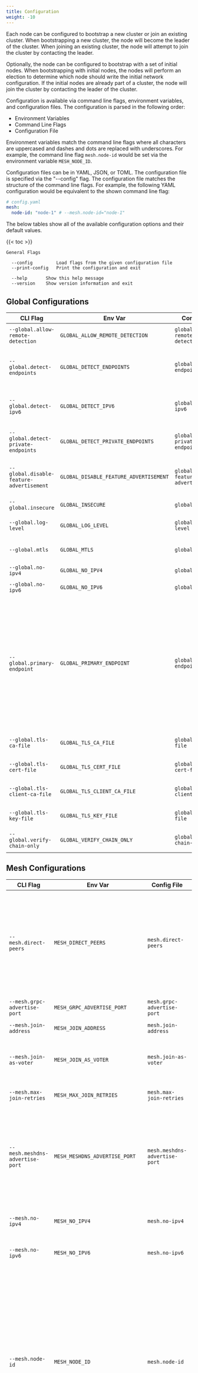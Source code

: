 ```yaml
---
title: Configuration
weight: -10
---
```


Each node can be configured to bootstrap a new cluster or join an existing cluster.
When bootstrapping a new cluster, the node will become the leader of the cluster.
When joining an existing cluster, the node will attempt to join the cluster by contacting the leader.

Optionally, the node can be configured to bootstrap with a set of initial nodes.
When bootstrapping with initial nodes, the nodes will perform an election to determine which node should write the initial network configuration.
If the initial nodes are already part of a cluster, the node will join the cluster by contacting the leader of the cluster.

Configuration is available via command line flags, environment variables, and configuration files.
The configuration is parsed in the following order:

- Environment Variables
- Command Line Flags
- Configuration File

Environment variables match the command line flags where all characters are uppercased and dashes and dots are replaced with underscores.
For example, the command line flag `mesh.node-id` would be set via the environment variable `MESH_NODE_ID`.

Configuration files can be in YAML, JSON, or TOML.
The configuration file is specified via the "--config" flag.
The configuration file matches the structure of the command line flags.
For example, the following YAML configuration would be equivalent to the shown command line flag:

```yaml
# config.yaml
mesh:
  node-id: "node-1" # --mesh.node-id="node-1"
```

The below tables show all of the available configuration options and their default values.

{{< toc >}}

```
General Flags

  --config         Load flags from the given configuration file
  --print-config   Print the configuration and exit

  --help       Show this help message
  --version    Show version information and exit
```

## Global Configurations

| CLI Flag                                 | Env Var                                | Config File                            | Default | Description                                                                                                                                                                                                              |
| ---------------------------------------- | -------------------------------------- | -------------------------------------- | ------- | ------------------------------------------------------------------------------------------------------------------------------------------------------------------------------------------------------------------------ |
| `--global.allow-remote-detection`        | `GLOBAL_ALLOW_REMOTE_DETECTION`        | `global.allow-remote-detection`        | `false` | Allow remote detection of endpoints.                                                                                                                                                                                     |
| `--global.detect-endpoints`              | `GLOBAL_DETECT_ENDPOINTS`              | `global.detect-endpoints`              | `false` | Detect potential endpoints from the local interfaces.                                                                                                                                                                    |
| `--global.detect-ipv6`                   | `GLOBAL_DETECT_IPV6`                   | `global.detect-ipv6`                   | `false` | Detect IPv6 addresses. Default is to only detect IPv4.                                                                                                                                                                   |
| `--global.detect-private-endpoints`      | `GLOBAL_DETECT_PRIVATE_ENDPOINTS`      | `global.detect-private-endpoints`      | `false` | Include private IP addresses in detection.                                                                                                                                                                               |
| `--global.disable-feature-advertisement` | `GLOBAL_DISABLE_FEATURE_ADVERTISEMENT` | `global.disable-feature-advertisement` | `false` | Do not advertise features to the rest of the mesh.                                                                                                                                                                       |
| `--global.insecure`                      | `GLOBAL_INSECURE`                      | `global.insecure`                      | `false` | Disable use of TLS globally.                                                                                                                                                                                             |
| `--global.log-level`                     | `GLOBAL_LOG_LEVEL`                     | `global.log-level`                     | `info`  | Log level (debug, info, warn, error)                                                                                                                                                                                     |
| `--global.mtls`                          | `GLOBAL_MTLS`                          | `global.mtls`                          | `false` | Enable mutual TLS for authentication.                                                                                                                                                                                    |
| `--global.no-ipv4`                       | `GLOBAL_NO_IPV4`                       | `global.no-ipv4`                       | `false` | Disable use of IPv4 globally.                                                                                                                                                                                            |
| `--global.no-ipv6`                       | `GLOBAL_NO_IPV6`                       | `global.no-ipv6`                       | `false` | Disable use of IPv6 globally.                                                                                                                                                                                            |
| `--global.primary-endpoint`              | `GLOBAL_PRIMARY_ENDPOINT`              | `global.primary-endpoint`              |         | The preferred publicly routable address of this node. Setting this value will override the address portion of the store advertise address. When detect-endpoints is true, this value will be the first address detected. |
| `--global.tls-ca-file`                   | `GLOBAL_TLS_CA_FILE`                   | `global.tls-ca-file`                   |         | The CA file for TLS connections.                                                                                                                                                                                         |
| `--global.tls-cert-file`                 | `GLOBAL_TLS_CERT_FILE`                 | `global.tls-cert-file`                 |         | The certificate file for TLS connections.                                                                                                                                                                                |
| `--global.tls-client-ca-file`            | `GLOBAL_TLS_CLIENT_CA_FILE`            | `global.tls-client-ca-file`            |         | The client CA file for TLS connections.                                                                                                                                                                                  |
| `--global.tls-key-file`                  | `GLOBAL_TLS_KEY_FILE`                  | `global.tls-key-file`                  |         | The key file for TLS connections.                                                                                                                                                                                        |
| `--global.verify-chain-only`             | `GLOBAL_VERIFY_CHAIN_ONLY`             | `global.verify-chain-only`             | `false` | Only verify the TLS chain globally.                                                                                                                                                                                      |

## Mesh Configurations

| CLI Flag                          | Env Var                         | Config File                     | Default      | Description                                                                                                                                                                                                                                                                                                                   |
| --------------------------------- | ------------------------------- | ------------------------------- | ------------ | ----------------------------------------------------------------------------------------------------------------------------------------------------------------------------------------------------------------------------------------------------------------------------------------------------------------------------- |
| `--mesh.direct-peers`             | `MESH_DIRECT_PEERS`             | `mesh.direct-peers`             |              | Comma separated list of peers to request direct edges to. If the node is not allowed to create edges and data channels, the node will be unable to join.                                                                                                                                                                      |
| `--mesh.grpc-advertise-port`      | `MESH_GRPC_ADVERTISE_PORT`      | `mesh.grpc-advertise-port`      | `8443`       | GRPC advertise port.                                                                                                                                                                                                                                                                                                          |
| `--mesh.join-address`             | `MESH_JOIN_ADDRESS`             | `mesh.join-address`             |              | Address of a node to join.                                                                                                                                                                                                                                                                                                    |
| `--mesh.join-as-voter`            | `MESH_JOIN_AS_VOTER`            | `mesh.join-as-voter`            | `false`      | Join the cluster as a voter. Default behavior is to join as an observer.                                                                                                                                                                                                                                                      |
| `--mesh.max-join-retries`         | `MESH_MAX_JOIN_RETRIES`         | `mesh.max-join-retries`         | `10`         | Maximum number of join retries.                                                                                                                                                                                                                                                                                               |
| `--mesh.meshdns-advertise-port`   | `MESH_MESHDNS_ADVERTISE_PORT`   | `mesh.meshdns-advertise-port`   | `0`          | DNS advertise port. This is set automatically when advertising is enabled and the mesh-dns server is running. Default is 0 (disabled).                                                                                                                                                                                        |
| `--mesh.no-ipv4`                  | `MESH_NO_IPV4`                  | `mesh.no-ipv4`                  | `false`      | Do not request IPv4 assignments when joining.                                                                                                                                                                                                                                                                                 |
| `--mesh.no-ipv6`                  | `MESH_NO_IPV6`                  | `mesh.no-ipv6`                  | `false`      | Do not request IPv6 assignments when joining.                                                                                                                                                                                                                                                                                 |
| `--mesh.node-id`                  | `MESH_NODE_ID`                  | `mesh.node-id`                  | `<hostname>` | Store node ID. If not set, the ID comes from the following decision tree. 1. If mTLS is enabled, the node ID is the CN of the client certificate. 2. If mTLS is not enabled, the node ID is the hostname of the machine. 3. If the hostname is not available, the node ID is a random UUID (should only be used for testing). |
| `--mesh.peer-discovery-addresses` | `MESH_PEER_DISCOVERY_ADDRESSES` | `mesh.peer-discovery-addresses` |              | Addresses to use for peer discovery.                                                                                                                                                                                                                                                                                          |
| `--mesh.primary-endpoint`         | `MESH_PRIMARY_ENDPOINT`         | `mesh.primary-endpoint`         |              | The primary endpoint to broadcast when joining a cluster. This is only necessary if the node intends on being publicly accessible.                                                                                                                                                                                            |
| `--mesh.routes`                   | `MESH_ROUTES`                   | `mesh.routes`                   |              | Comma separated list of additional routes to advertise to the mesh. These routes are advertised to all peers. If the node is not allowed to put routes in the mesh, the node will be unable to join.                                                                                                                          |
| `--mesh.use-meshdns`              | `MESH_USE_MESHDNS`              | `mesh.use-meshdns`              | `false`      | Set mesh DNS servers to the system configuration. If a local server is running, this will use the local server.                                                                                                                                                                                                               |
| `--mesh.zone-awareness-id`        | `MESH_ZONE_AWARENESS_ID`        | `mesh.zone-awareness-id`        |              | Zone awareness ID. If set, the server will prioritize peer endpoints in the same zone.                                                                                                                                                                                                                                        |

## Auth Configurations

| CLI Flag                | Env Var               | Config File           | Default | Description                                                 |
| ----------------------- | --------------------- | --------------------- | ------- | ----------------------------------------------------------- |
| `--auth.basic.password` | `AUTH_BASIC_PASSWORD` | `auth.basic.password` |         | A password to use for basic auth.                           |
| `--auth.basic.username` | `AUTH_BASIC_USERNAME` | `auth.basic.username` |         | A username to use for basic auth.                           |
| `--auth.ldap.password`  | `AUTH_LDAP_PASSWORD`  | `auth.ldap.password`  |         | A password to use for LDAP auth.                            |
| `--auth.ldap.username`  | `AUTH_LDAP_USERNAME`  | `auth.ldap.username`  |         | A username to use for LDAP auth.                            |
| `--auth.mtls.cert-file` | `AUTH_MTLS_CERT_FILE` | `auth.mtls.cert-file` |         | The path to a TLS certificate file to present when joining. |
| `--auth.mtls.key-file`  | `AUTH_MTLS_KEY_FILE`  | `auth.mtls.key-file`  |         | The path to a TLS key file for the certificate.             |

_TODO: Generic flags need to be provided for external plugin auth providers_

## Bootstrap Configurations

| CLI Flag                             | Env Var                            | Config File                        | Default            | Description                                                                                                                                                                                                                                                                                                                                                                                                                                                                                      |
| ------------------------------------ | ---------------------------------- | ---------------------------------- | ------------------ | ------------------------------------------------------------------------------------------------------------------------------------------------------------------------------------------------------------------------------------------------------------------------------------------------------------------------------------------------------------------------------------------------------------------------------------------------------------------------------------------------ |
| `--bootstrap.admin`                  | `BOOTSTRAP_ADMIN`                  | `bootstrap.admin`                  | `admin`            | Admin username to bootstrap the cluster with.                                                                                                                                                                                                                                                                                                                                                                                                                                                    |
| `--bootstrap.advertise-address`      | `BOOTSTRAP_ADVERTISE_ADDRESS`      | `bootstrap.advertise-address`      |                    | Raft advertise address. Required when bootstrapping a new cluster, but will be replaced with the WireGuard address after bootstrapping.                                                                                                                                                                                                                                                                                                                                                          |
| `--bootstrap.default-network-policy` | `BOOTSTRAP_DEFAULT_NETWORK_POLICY` | `bootstrap.default-network-policy` | `deny`             | Default network policy to bootstrap the cluster with.                                                                                                                                                                                                                                                                                                                                                                                                                                            |
| `--bootstrap.enabled`                | `BOOTSTRAP_ENABLED`                | `bootstrap.enabled`                | `false`            | Bootstrap the cluster.                                                                                                                                                                                                                                                                                                                                                                                                                                                                           |
| `--bootstrap.force`                  | `BOOTSTRAP_FORCE`                  | `bootstrap.force`                  | `false`            | Force bootstrapping a new cluster even if data is present.                                                                                                                                                                                                                                                                                                                                                                                                                                       |
| `--bootstrap.ipv4-network`           | `BOOTSTRAP_IPV4_NETWORK`           | `bootstrap.ipv4-network`           | `172.16.0.0/12`    | IPv4 network of the mesh to write to the database when bootstraping a new cluster.                                                                                                                                                                                                                                                                                                                                                                                                               |
| `--bootstrap.mesh-domain`            | `BOOTSTRAP_MESH_DOMAIN`            | `bootstrap.mesh-domain`            | `webmesh.internal` | Domain of the mesh to write to the database when bootstraping a new cluster.                                                                                                                                                                                                                                                                                                                                                                                                                     |
| `--bootstrap.restore-snapshot`       | `BOOTSTRAP_RESTORE_SNAPSHOT`       | `bootstrap.restore-snapshot`       |                    | Path to a snapshot to restore from when bootstrapping a new cluster.                                                                                                                                                                                                                                                                                                                                                                                                                             |
| `--bootstrap.servers`                | `BOOTSTRAP_SERVERS`                | `bootstrap.servers`                |                    | Comma separated list of servers to bootstrap with. This is only used if bootstrap is true. If empty, the node will use the advertise address as the bootstrap server. If not empty, all nodes in the list should be started with the same list configurations. If any are different then the first node to become leader will pick them. This can cause bootstrap to fail when using ACLs. Servers should be in the form of `<node-id>`=`<address>` where address is the raft advertise address. |
| `--bootstrap.servers-grpc-ports`     | `BOOTSTRAP_SERVERS_GRPC_PORTS`     | `bootstrap.servers-grpc-ports`     |                    | Comma separated list of gRPC ports to bootstrap with. This is only used if bootstrap is true. If empty, the node will use the advertise address and locally configured gRPC port for every node in bootstrap-servers. Ports should be in the form of `<node-id>`=`<port>`.                                                                                                                                                                                                                       |
| `--bootstrap.voters`                 | `BOOTSTRAP_VOTERS`                 | `bootstrap.voters`                 |                    | Comma separated list of voters to bootstrap the cluster with. bootstrap-servers are already included in this list.                                                                                                                                                                                                                                                                                                                                                                               |

## Raft Configurations

| CLI Flag                       | Env Var                      | Config File                  | Default                  | Description                                                                     |
| ------------------------------ | ---------------------------- | ---------------------------- | ------------------------ | ------------------------------------------------------------------------------- |
| `--raft.apply-timeout`         | `RAFT_APPLY_TIMEOUT`         | `raft.apply-timeout`         | `15s`                    | Raft apply timeout.                                                             |
| `--raft.commit-timeout`        | `RAFT_COMMIT_TIMEOUT`        | `raft.commit-timeout`        | `15s`                    | Raft commit timeout.                                                            |
| `--raft.connection-pool-count` | `RAFT_CONNECTION_POOL_COUNT` | `raft.connection-pool-count` | `0`                      | Raft connection pool count.                                                     |
| `--raft.connection-timeout`    | `RAFT_CONNECTION_TIMEOUT`    | `raft.connection-timeout`    | `3s`                     | Raft connection timeout.                                                        |
| `--raft.data-dir`              | `RAFT_DATA_DIR`              | `raft.data-dir`              | `/var/lib/webmesh/store` | Store data directory.                                                           |
| `--raft.election-timeout`      | `RAFT_ELECTION_TIMEOUT`      | `raft.election-timeout`      | `3s`                     | Raft election timeout.                                                          |
| `--raft.heartbeat-timeout`     | `RAFT_HEARTBEAT_TIMEOUT`     | `raft.heartbeat-timeout`     | `3s`                     | Raft heartbeat timeout.                                                         |
| `--raft.in-memory`             | `RAFT_IN_MEMORY`             | `raft.in-memory`             | `false`                  | Store data in memory. This should only be used for testing and ephemeral nodes. |
| `--raft.leader-lease-timeout`  | `RAFT_LEADER_LEASE_TIMEOUT`  | `raft.leader-lease-timeout`  | `3s`                     | Raft leader lease timeout.                                                      |
| `--raft.leave-on-shutdown`     | `RAFT_LEAVE_ON_SHUTDOWN`     | `raft.leave-on-shutdown`     | `false`                  | Leave the cluster when the server shuts down.                                   |
| `--raft.listen-address`        | `RAFT_LISTEN_ADDRESS`        | `raft.listen-address`        | `[::]:9443`              | Raft listen address.                                                            |
| `--raft.log-level`             | `RAFT_LOG_LEVEL`             | `raft.log-level`             | `info`                   | Raft log level.                                                                 |
| `--raft.max-append-entries`    | `RAFT_MAX_APPEND_ENTRIES`    | `raft.max-append-entries`    | `15`                     | Raft max append entries.                                                        |
| `--raft.observer-chan-buffer`  | `RAFT_OBSERVER_CHAN_BUFFER`  | `raft.observer-chan-buffer`  | `100`                    | Raft observer channel buffer size.                                              |
| `--raft.prefer-ipv6`           | `RAFT_PREFER_IPV6`           | `raft.prefer-ipv6`           | `false`                  | Prefer IPv6 when connecting to raft peers.                                      |
| `--raft.snapshot-interval`     | `RAFT_SNAPSHOT_INTERVAL`     | `raft.snapshot-interval`     | `3m0s`                   | Raft snapshot interval.                                                         |
| `--raft.snapshot-retention`    | `RAFT_SNAPSHOT_RETENTION`    | `raft.snapshot-retention`    | `3`                      | Raft snapshot retention.                                                        |
| `--raft.snapshot-threshold`    | `RAFT_SNAPSHOT_THRESHOLD`    | `raft.snapshot-threshold`    | `5`                      | Raft snapshot threshold.                                                        |

## TLS Configurations

| CLI Flag                     | Env Var                    | Config File                | Default | Description                                                   |
| ---------------------------- | -------------------------- | -------------------------- | ------- | ------------------------------------------------------------- |
| `--tls.ca-file`              | `TLS_CA_FILE`              | `tls.ca-file`              |         | Path to a TLS CA certificate for verifying peer certificates. |
| `--tls.insecure`             | `TLS_INSECURE`             | `tls.insecure`             | `false` | Don't use TLS for peer communication.                         |
| `--tls.insecure-skip-verify` | `TLS_INSECURE_SKIP_VERIFY` | `tls.insecure-skip-verify` | `false` | Skip verification of peer certificates.                       |
| `--tls.verify-chain-only`    | `TLS_VERIFY_CHAIN_ONLY`    | `tls.verify-chain-only`    | `false` | Only verify the certificate chain of peer certificates.       |

## WireGuard Configurations

| CLI Flag                              | Env Var                             | Config File                         | Default    | Description                                                                                                                                                                                                                                         |
| ------------------------------------- | ----------------------------------- | ----------------------------------- | ---------- | --------------------------------------------------------------------------------------------------------------------------------------------------------------------------------------------------------------------------------------------------- |
| `--wireguard.endpoints`               | `WIREGUARD_ENDPOINTS`               | `wireguard.endpoints`               |            | Comma separated list of additional WireGuard endpoints to broadcast when joining a cluster.                                                                                                                                                         |
| `--wireguard.force-interface-name`    | `WIREGUARD_FORCE_INTERFACE_NAME`    | `wireguard.force-interface-name`    | `false`    | Force the use of the given name by deleting any pre-existing interface with the same name.                                                                                                                                                          |
| `--wireguard.force-tun`               | `WIREGUARD_FORCE_TUN`               | `wireguard.force-tun`               | `false`    | Force the use of a TUN interface.                                                                                                                                                                                                                   |
| `--wireguard.interface-name`          | `WIREGUARD_INTERFACE_NAME`          | `wireguard.interface-name`          |            | The WireGuard interface name.                                                                                                                                                                                                                       |
| `--wireguard.key-file`                | `WIREGUARD_KEY_FILE`                | `wireguard.key-file`                |            | The path to the WireGuard private key. If it does not exist it will be created.                                                                                                                                                                     |
| `--wireguard.key-rotation-interval`   | `WIREGUARD_KEY_ROTATION_INTERVAL`   | `wireguard.key-rotation-interval`   | `168h0m0s` | Interval to rotate WireGuard keys. Set this to 0 to disable key rotation.                                                                                                                                                                           |
| `--wireguard.listen-port`             | `WIREGUARD_LISTEN_PORT`             | `wireguard.listen-port`             | `51820`    | The WireGuard listen port.                                                                                                                                                                                                                          |
| `--wireguard.masquerade`              | `WIREGUARD_MASQUERADE`              | `wireguard.masquerade`              | `false`    | Masquerade traffic from the WireGuard interface.                                                                                                                                                                                                    |
| `--wireguard.modprobe`                | `WIREGUARD_MODPROBE`                | `wireguard.modprobe`                | `false`    | Attempt to load the WireGuard kernel module.                                                                                                                                                                                                        |
| `--wireguard.mtu`                     | `WIREGUARD_MTU`                     | `wireguard.mtu`                     | `1350`     | The MTU to use for the interface.                                                                                                                                                                                                                   |
| `--wireguard.persistent-keepalive`    | `WIREGUARD_PERSISTENT_KEEPALIVE`    | `wireguard.persistent-keepalive`    | `0s`       | PersistentKeepAlive is the interval at which to send keepalive packets to peers. If unset, keepalive packets will automatically be sent to publicly accessible peers when this instance is behind a NAT. Otherwise, no keep-alive packets are sent. |
| `--wireguard.record-metrics`          | `WIREGUARD_RECORD_METRICS`          | `wireguard.record-metrics`          | `false`    | Publish WireGuard metrics.                                                                                                                                                                                                                          |
| `--wireguard.record-metrics-interval` | `WIREGUARD_RECORD_METRICS_INTERVAL` | `wireguard.record-metrics-interval` | `15s`      | Interval at which to update WireGuard metrics.                                                                                                                                                                                                      |

## Services Configurations

| CLI Flag                                  | Env Var                                 | Config File                             | Default                        | Description                                                                                                                                      |
| ----------------------------------------- | --------------------------------------- | --------------------------------------- | ------------------------------ | ------------------------------------------------------------------------------------------------------------------------------------------------ |
| `--services.api.admin`                    | `SERVICES_API_ADMIN`                    | `services.api.admin`                    | `false`                        | Enable the admin API.                                                                                                                            |
| `--services.api.disable-leader-proxy`     | `SERVICES_API_DISABLE_LEADER_PROXY`     | `services.api.disable-leader-proxy`     | `false`                        | Disable the leader proxy.                                                                                                                        |
| `--services.api.mesh`                     | `SERVICES_API_MESH`                     | `services.api.mesh`                     | `false`                        | Enable the mesh API.                                                                                                                             |
| `--services.api.peer-discovery`           | `SERVICES_API_PEER_DISCOVERY`           | `services.api.peer-discovery`           | `false`                        | Enable the peer discovery API.                                                                                                                   |
| `--services.api.stun-servers`             | `SERVICES_API_STUN_SERVERS`             | `services.api.stun-servers`             | `stun:stun.l.google.com:19302` | STUN servers to use.                                                                                                                             |
| `--services.api.webrtc`                   | `SERVICES_API_WEBRTC`                   | `services.api.webrtc`                   | `false`                        | Enable the WebRTC API.                                                                                                                           |
| `--services.dashboard.enabled`            | `SERVICES_DASHBOARD_ENABLED`            | `services.dashboard.enabled`            | `false`                        | Enable the web dashboard.                                                                                                                        |
| `--services.dashboard.listen-address`     | `SERVICES_DASHBOARD_LISTEN_ADDRESS`     | `services.dashboard.listen-address`     | `:8080`                        | The address for the dashboard to listen on.                                                                                                      |
| `--services.dashboard.prefix`             | `SERVICES_DASHBOARD_PREFIX`             | `services.dashboard.prefix`             |                                | The path prefix to use for the dashboard.                                                                                                        |
| `--services.dashboard.tls-cert-file`      | `SERVICES_DASHBOARD_TLS_CERT_FILE`      | `services.dashboard.tls-cert-file`      |                                | The path to a certificate file to use for TLS.                                                                                                   |
| `--services.dashboard.tls-key-file`       | `SERVICES_DASHBOARD_TLS_KEY_FILE`       | `services.dashboard.tls-key-file`       |                                | The path to a key file to use for TLS.                                                                                                           |
| `--services.insecure`                     | `SERVICES_INSECURE`                     | `services.insecure`                     | `false`                        | Don't use TLS for the gRPC server.                                                                                                               |
| `--services.listen-address`               | `SERVICES_LISTEN_ADDRESS`               | `services.listen-address`               | `[::]:8443`                    | gRPC server listen address.                                                                                                                      |
| `--services.meshdns.cache-size`           | `SERVICES_MESHDNS_CACHE_SIZE`           | `services.meshdns.cache-size`           | `0`                            | Size of the remote DNS cache. Defaults to 0 (disabled).                                                                                          |
| `--services.meshdns.disable-forwarding`   | `SERVICES_MESHDNS_DISABLE_FORWARDING`   | `services.meshdns.disable-forwarding`   | `false`                        | Disable forwarding requests entirely. Takes precedence over other forwarding configurations.                                                     |
| `--services.meshdns.enable-compression`   | `SERVICES_MESHDNS_ENABLE_COMPRESSION`   | `services.meshdns.enable-compression`   | `true`                         | Enable DNS compression for mesh DNS.                                                                                                             |
| `--services.meshdns.enabled`              | `SERVICES_MESHDNS_ENABLED`              | `services.meshdns.enabled`              | `false`                        | Enable mesh DNS.                                                                                                                                 |
| `--services.meshdns.forwarders`           | `SERVICES_MESHDNS_FORWARDERS`           | `services.meshdns.forwarders`           |                                | DNS forwarders to use for mesh DNS. If empty, the system DNS servers will be used.                                                               |
| `--services.meshdns.listen-tcp`           | `SERVICES_MESHDNS_LISTEN_TCP`           | `services.meshdns.listen-tcp`           | `:53`                          | TCP address to listen on for DNS requests.                                                                                                       |
| `--services.meshdns.listen-udp`           | `SERVICES_MESHDNS_LISTEN_UDP`           | `services.meshdns.listen-udp`           | `:53`                          | UDP address to listen on for DNS requests.                                                                                                       |
| `--services.meshdns.request-timeout`      | `SERVICES_MESHDNS_REQUEST_TIMEOUT`      | `services.meshdns.request-timeout`      | `5s`                           | Timeout for mesh DNS requests.                                                                                                                   |
| `--services.meshdns.reuse-port`           | `SERVICES_MESHDNS_REUSE_PORT`           | `services.meshdns.reuse-port`           | `0`                            | Enable SO_REUSEPORT for mesh DNS.                                                                                                                |
| `--services.meshdns.subscribe-forwarders` | `SERVICES_MESHDNS_SUBSCRIBE_FORWARDERS` | `services.meshdns.subscribe-forwarders` | `false`                        | Subscribe to new nodes that are able to forward requests for other meshes. These forwarders will be placed at the bottom of the forwarders list. |
| `--services.metrics.enabled`              | `SERVICES_METRICS_ENABLED`              | `services.metrics.enabled`              | `false`                        | Enable gRPC metrics.                                                                                                                             |
| `--services.metrics.listen-address`       | `SERVICES_METRICS_LISTEN_ADDRESS`       | `services.metrics.listen-address`       | `:8000`                        | gRPC metrics listen address.                                                                                                                     |
| `--services.metrics.path`                 | `SERVICES_METRICS_PATH`                 | `services.metrics.path`                 | `/metrics`                     | gRPC metrics path.                                                                                                                               |
| `--services.tls-cert-file`                | `SERVICES_TLS_CERT_FILE`                | `services.tls-cert-file`                |                                | gRPC server TLS certificate file.                                                                                                                |
| `--services.tls-key-file`                 | `SERVICES_TLS_KEY_FILE`                 | `services.tls-key-file`                 |                                | gRPC server TLS key file.                                                                                                                        |
| `--services.turn.enabled`                 | `SERVICES_TURN_ENABLED`                 | `services.turn.enabled`                 | `false`                        | Enable the TURN server.                                                                                                                          |
| `--services.turn.endpoint`                | `SERVICES_TURN_ENDPOINT`                | `services.turn.endpoint`                |                                | The TURN server endpoint. If empty, the public IP will be used.                                                                                  |
| `--services.turn.listen-address`          | `SERVICES_TURN_LISTEN_ADDRESS`          | `services.turn.listen-address`          | `0.0.0.0`                      | Address to listen on for TURN connections.                                                                                                       |
| `--services.turn.listen-port`             | `SERVICES_TURN_LISTEN_PORT`             | `services.turn.listen-port`             | `3478`                         | Port to listen on for TURN connections.                                                                                                          |
| `--services.turn.public-ip`               | `SERVICES_TURN_PUBLIC_IP`               | `services.turn.public-ip`               |                                | The address advertised for STUN requests.                                                                                                        |
| `--services.turn.server-realm`            | `SERVICES_TURN_SERVER_REALM`            | `services.turn.server-realm`            | `webmesh.io`                   | Realm used for TURN server authentication.                                                                                                       |
| `--services.turn.stun-port-range`         | `SERVICES_TURN_STUN_PORT_RANGE`         | `services.turn.stun-port-range`         | `49152-65535`                  | Port range to use for STUN.                                                                                                                      |

## Plugin Configurations

| CLI Flag                               | Env Var                              | Config File                          | Default | Description                                                                                                                                                                                                                                                                     |
| -------------------------------------- | ------------------------------------ | ------------------------------------ | ------- | ------------------------------------------------------------------------------------------------------------------------------------------------------------------------------------------------------------------------------------------------------------------------------- |
| `--plugins.basic-auth.htpasswd-file`   | `PLUGINS_BASIC_AUTH_HTPASSWD_FILE`   | `plugins.basic-auth.htpasswd-file`   |         | Enables the basic auth plugin with the path to a htpasswd file                                                                                                                                                                                                                  |
| `--plugins.debug.disable-pprof`        | `PLUGINS_DEBUG_DISABLE_PPROF`        | `plugins.debug.disable-pprof`        |         | Enables the debug plugin with pprof disabled                                                                                                                                                                                                                                    |
| `--plugins.debug.enable-db-querier`    | `PLUGINS_DEBUG_ENABLE_DB_QUERIER`    | `plugins.debug.enable-db-querier`    |         | Enables the debug plugin with the database querier enabled                                                                                                                                                                                                                      |
| `--plugins.debug.listen-address`       | `PLUGINS_DEBUG_LISTEN_ADDRESS`       | `plugins.debug.listen-address`       |         | Enables the debug plugin with the listen address                                                                                                                                                                                                                                |
| `--plugins.debug.path-prefix`          | `PLUGINS_DEBUG_PATH_PREFIX`          | `plugins.debug.path-prefix`          |         | Enables the debug plugin with the path prefix                                                                                                                                                                                                                                   |
| `--plugins.debug.pprof-profiles`       | `PLUGINS_DEBUG_PPROF_PROFILES`       | `plugins.debug.pprof-profiles`       |         | Enables the debug plugin with the pprof profiles                                                                                                                                                                                                                                |
| `--plugins.ldap.bind-dn`               | `PLUGINS_LDAP_BIND_DN`               | `plugins.ldap.bind-dn`               |         | Enables the ldap plugin with the bind DN                                                                                                                                                                                                                                        |
| `--plugins.ldap.bind-password`         | `PLUGINS_LDAP_BIND_PASSWORD`         | `plugins.ldap.bind-password`         |         | Enables the ldap plugin with the bind password                                                                                                                                                                                                                                  |
| `--plugins.ldap.ca-file`               | `PLUGINS_LDAP_CA_FILE`               | `plugins.ldap.ca-file`               |         | Enables the ldap plugin with the path to a CA for verifying certificates                                                                                                                                                                                                        |
| `--plugins.ldap.node-id-attribute`     | `PLUGINS_LDAP_NODE_ID_ATTRIBUTE`     | `plugins.ldap.node-id-attribute`     |         | Enables the ldap plugin with the node ID attribute                                                                                                                                                                                                                              |
| `--plugins.ldap.server`                | `PLUGINS_LDAP_SERVER`                | `plugins.ldap.server`                |         | Enables the ldap plugin with the server address                                                                                                                                                                                                                                 |
| `--plugins.ldap.user-base-dn`          | `PLUGINS_LDAP_USER_BASE_DN`          | `plugins.ldap.user-base-dn`          |         | Enables the ldap plugin with the user base DN                                                                                                                                                                                                                                   |
| `--plugins.ldap.user-disabled-value`   | `PLUGINS_LDAP_USER_DISABLED_VALUE`   | `plugins.ldap.user-disabled-value`   |         | Enables the ldap plugin with the user disabled value                                                                                                                                                                                                                            |
| `--plugins.ldap.user-id-attribute`     | `PLUGINS_LDAP_USER_ID_ATTRIBUTE`     | `plugins.ldap.user-id-attribute`     |         | Enables the ldap plugin with the user ID attribute                                                                                                                                                                                                                              |
| `--plugins.ldap.user-status-attribute` | `PLUGINS_LDAP_USER_STATUS_ATTRIBUTE` | `plugins.ldap.user-status-attribute` |         | Enables the ldap plugin with the user status attribute                                                                                                                                                                                                                          |
| `--plugins.local`                      | `PLUGINS_LOCAL`                      | `plugins.local`                      |         | A configuration for a local executable plugin. Provided in the format of `<path=/path/to/executable,config1=val1,config2=val2,...>`                                                                                                                                             |
| `--plugins.mtls.ca-file`               | `PLUGINS_MTLS_CA_FILE`               | `plugins.mtls.ca-file`               |         | Enables the mTLS plugin with the path to a CA for verifying certificates                                                                                                                                                                                                        |
| `--plugins.server`                     | `PLUGINS_SERVER`                     | `plugins.server`                     |         | A configuration for a remote server plugin. Configurations are the same as the local plugin, but with the addition of server configurations in the format of: `<server=rpcserver.com:8443[,insecure=true][,tls-ca-file=ca.crt][,tls-key-file=tls.key][,tls-cert-file=tls.crt]>` |
